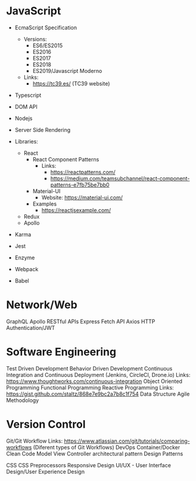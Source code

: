 # JavaScript

- EcmaScript Specification

  - Versions:
    - ES6/ES2015
    - ES2016
    - ES2017
    - ES2018
    - ES2019/Javascript Moderno
  - Links:
    - https://tc39.es/ (TC39 website)

- Typescript
- DOM API
- Nodejs
- Server Side Rendering
- Libraries:

  - React
    - React Component Patterns
      - Links:
        - https://reactpatterns.com/
        - https://medium.com/teamsubchannel/react-component-patterns-e7fb75be7bb0
    - Material-UI
      - Website: https://material-ui.com/
    - Examples
      - https://reactjsexample.com/
  - Redux
  - Apollo

- Karma
- Jest
- Enzyme
- Webpack
- Babel

# Network/Web

GraphQL
Apollo
RESTful APIs
Express
Fetch API
Axios
HTTP
Authentication/JWT

# Software Engineering

Test Driven Development
Behavior Driven Development
Continuous Integration and Continuous Deployment (Jenkins, CircleCI, Drone.io)
Links:
https://www.thoughtworks.com/continuous-integration
Object Oriented Programming
Functional Programming
Reactive Programming
Links:
https://gist.github.com/staltz/868e7e9bc2a7b8c1f754
Data Structure
Agile Methodology

# Version Control

Git/Git Workflow
Links:
https://www.atlassian.com/git/tutorials/comparing-workflows (Diferent types of Git Workflows)
DevOps
Container/Docker
Clean Code
Model View Controller architectural pattern
Design Patterns

CSS
CSS Preprocessors
Responsive Design
UI/UX - User Interface Design/User Experience Design
